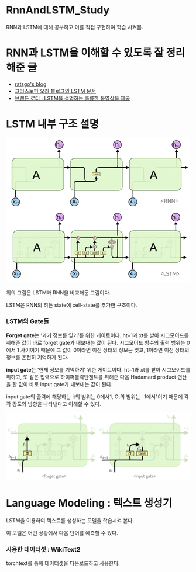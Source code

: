 # RnnAndLSTM_Study
RNN과 LSTM에 대해 공부하고 이를 직접 구현하여 학습 시켜봄.

# RNN과 LSTM을 이해할 수 있도록 잘 정리해준 글

* [ratsgo's blog](https://ratsgo.github.io/natural%20language%20processing/2017/03/09/rnnlstm/)
* [크리스토퍼 오라 블로그의 LSTM 문서](http://colah.github.io/posts/2015-08-Understanding-LSTMs)
* [브랜든 로더 : LSTM을 설명하는 훌륭한 동영상을 제공](https://brohrer.github.io/how_rnns_lstm_work.html)


# LSTM 내부 구조 설명

![LSTM과 RNN 비교](https://github.com/Se-Hun/RnnAndLSTM_Study/blob/master/img/RNNandLSTM_basic_image.png)

위의 그림은 LSTM과 RNN을 비교해둔 그림이다.

LSTM은 RNN의 히든 state에 cell-state를 추가한 구조이다.

### LSTM의 Gate들

**Forget gate**는 ‘과거 정보를 잊기’를 위한 게이트이다. ht−1과 xt를 받아 시그모이드를 취해준 값이 바로 forget gate가 내보내는 값이 된다. 시그모이드 함수의 출력 범위는 0에서 1 사이이기 때문에 그 값이 0이라면 이전 상태의 정보는 잊고, 1이라면 이전 상태의 정보를 온전히 기억하게 된다.

**input gate**는 ‘현재 정보를 기억하기’ 위한 게이트이다. ht−1과 xt를 받아 시그모이드를 취하고, 또 같은 입력으로 하이퍼볼릭탄젠트를 취해준 다음 Hadamard product 연산을 한 값이 바로 input gate가 내보내는 값이 된다.

input gate의 출력에 해당하는 it의 범위는 0에서1, Ct의 범위는 -1에서1이기 때문에 각각 강도와 방향을 나타낸다고 이해할 수 있다.

![LSTM의 Gate들](https://github.com/Se-Hun/RnnAndLSTM_Study/blob/master/img/LSTM_gates.png)

# Language Modeling : 텍스트 생성기

LSTM을 이용하여 텍스트를 생성하는 모델을 학습시켜 본다.

이 모델은 어떤 상황에서 다음 단어를 예측할 수 있다.

### 사용한 데이터셋 : WikiText2

torchtext를 통해 데이터셋을 다운로드하고 사용한다.
